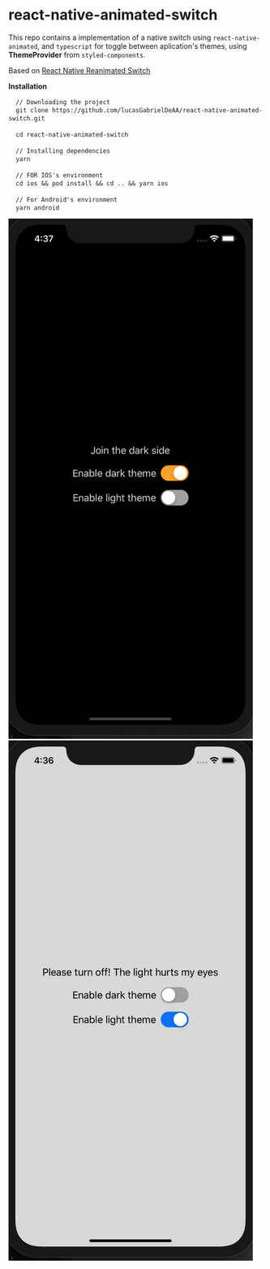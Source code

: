 # react-native-animated-switch

This repo contains a implementation of a native switch using `react-native-animated`, and `typescript` for
toggle between aplication's themes, using **ThemeProvider** from `styled-components`.

Based on [React Native Reanimated Switch](https://medium.com/timeless/react-native-reanimated-switch-83c331af7877)

**Installation**

```
  // Downloading the project
  git clone https://github.com/lucasGabrielDeAA/react-native-animated-switch.git
  
  cd react-native-animated-switch

  // Installing dependencies
  yarn

  // FOR IOS's environment
  cd ios && pod install && cd .. && yarn ios

  // For Android's environment
  yarn android
```


![Dark mode screenshot](/images/dark-mode.png)
![Light mode screenshot](/images/light-mode.png)